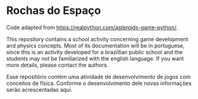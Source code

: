 # Rochas do Espaço
Code adapted from https://realpython.com/asteroids-game-python/.

This repository contains a school activity concerning game development and physics concepts. Most of its documentation will be in portuguese, since this is an activity developed for a brazillian public school and the students may not be familiarized with the english language. If you want more details, please contact the authors.

Esse repositório contém uma atividade de desenvolvimento de jogos com conceitos de física. Conforme o desenvolvimento dele novas informações serão acrescentadas aqui.

